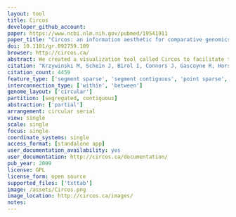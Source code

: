 ```yaml
---
layout: tool 
title: Circos
developer_github_account: 
paper: https://www.ncbi.nlm.nih.gov/pubmed/19541911
paper_title: "Circos: an information aesthetic for comparative genomics"
doi: 10.1101/gr.092759.109
browser: http://circos.ca/
abstract: We created a visualization tool called Circos to facilitate the identification and analysis of similarities and differences arising from comparisons of genomes. Our tool is effective in displaying variation in genome structure and, generally, any other kind of positional relationships between genomic intervals. Such data are routinely produced by sequence alignments, hybridization arrays, genome mapping, and genotyping studies. Circos uses a circular ideogram layout to facilitate the display of relationships between pairs of positions by the use of ribbons, which encode the position, size, and orientation of related genomic elements. Circos is capable of displaying data as scatter, line, and histogram plots, heat maps, tiles, connectors, and text. Bitmap or vector images can be created from GFF-style data inputs and hierarchical configuration files, which can be easily generated by automated tools, making Circos suitable for rapid deployment in data analysis and reporting pipelines.
citation: "Krzywinski M, Schein J, Birol I, Connors J, Gascoyne R, Horsman D, et al. Circos: an information aesthetic for comparative genomics. Genome Res. 2009;19: 1639–1645."
citation_count: 4459
feature_type: ['segment sparse', 'segment contiguous', 'point sparse', 'point contiguous']
interconnection_type: ['within', 'between']
genome_layout: ['circular']
partition: [segregated, contiguous]
abstraction: ['partial']
arrangement: circular serial
view: single
scale: single
focus: single
coordinate_systems: single
access_format: [standalone app]
user_documentation_availability: yes
user_documentation: http://circos.ca/documentation/
pub_year: 2009
license: GPL
license_form: open source
supported_files: ['txttab']
image: /assets/Circos.png
image_location: http://circos.ca/images/
notes: 
---
```

